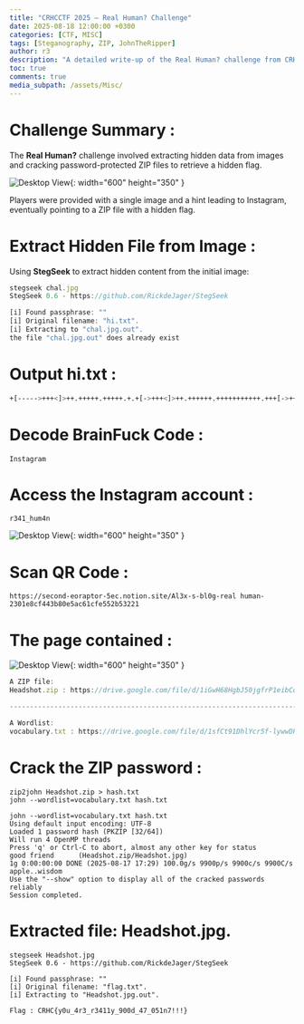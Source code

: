 ```yaml
---
title: "CRHCCTF 2025 — Real Human? Challenge"
date: 2025-08-18 12:00:00 +0300
categories: [CTF, MISC]
tags: [Steganography, ZIP, JohnTheRipper]
author: r3
description: "A detailed write-up of the Real Human? challenge from CRHCCTF 2025, including steg extraction, ZIP cracking, and flag retrieval."
toc: true
comments: true
media_subpath: /assets/Misc/
---
```

# Challenge Summary :
The **Real Human?** challenge involved extracting hidden data from images and cracking password-protected ZIP files to retrieve a hidden flag.  

![Desktop View](/chal.jpg){: width="600" height="350" }

Players were provided with a single image and a hint leading to Instagram, eventually pointing to a ZIP file with a hidden flag.

# Extract Hidden File from Image :

Using **StegSeek** to extract hidden content from the initial image:

```javascript
stegseek chal.jpg 
StegSeek 0.6 - https://github.com/RickdeJager/StegSeek

[i] Found passphrase: ""
[i] Original filename: "hi.txt".
[i] Extracting to "chal.jpg.out".
the file "chal.jpg.out" does already exist
```
# Output hi.txt : 
```bash
+[----->+++<]>++.+++++.+++++.+.+[->+++<]>++.++++++.+++++++++++.+++[->+++<]>++.++++++++++++. 
```
# Decode BrainFuck Code : 
`Instagram`

# Access the Instagram account : 
`r341_hum4n`

![Desktop View](/QR.jpeg){: width="600" height="350" }

# Scan QR Code : 
```https://second-eoraptor-5ec.notion.site/Al3x-s-bl0g-real human-2301e8cf443b80e5ac61cfe552b53221```

# The page contained :
![Desktop View](/image.png){: width="600" height="350" }

```javascript
A ZIP file: 
Headshot.zip : https://drive.google.com/file/d/1iGwH68HgbJ50jgfrP1eibCqRKRVRW3Kz/view

--------------------------------------------------------------------------

A Wordlist: 
vocabulary.txt : https://drive.google.com/file/d/1sfCt91DhlYcr5f-lywwDPjwoW-5OZ9zu/view?pli=1
```

# Crack the ZIP password :

```
zip2john Headshot.zip > hash.txt
john --wordlist=vocabulary.txt hash.txt

john --wordlist=vocabulary.txt hash.txt 
Using default input encoding: UTF-8
Loaded 1 password hash (PKZIP [32/64])
Will run 4 OpenMP threads
Press 'q' or Ctrl-C to abort, almost any other key for status
good friend      (Headshot.zip/Headshot.jpg)     
1g 0:00:00:00 DONE (2025-08-17 17:29) 100.0g/s 9900p/s 9900c/s 9900C/s apple..wisdom
Use the "--show" option to display all of the cracked passwords reliably
Session completed.
```

# Extracted file: Headshot.jpg.
```
stegseek Headshot.jpg 
StegSeek 0.6 - https://github.com/RickdeJager/StegSeek

[i] Found passphrase: ""
[i] Original filename: "flag.txt".
[i] Extracting to "Headshot.jpg.out".
```
`Flag : CRHC{y0u_4r3_r3411y_900d_47_051n7!!!}`
